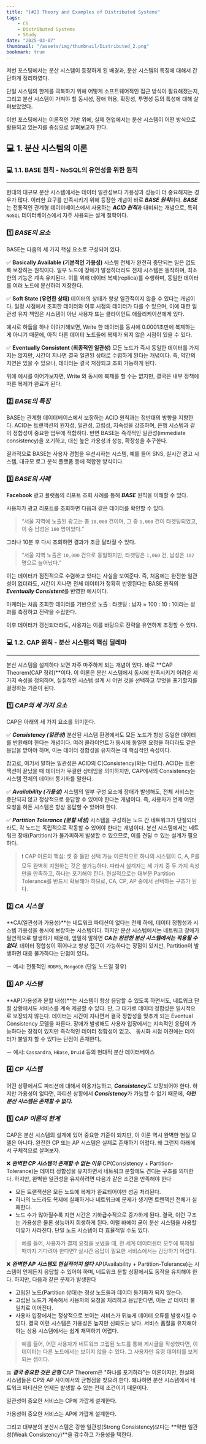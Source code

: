 ```yaml
---
title: "[#2] Theory and Examples of Distributed Systems"
tags:
    - CS
    - Distributed Systems
    - Study
date: "2025-03-07"
thumbnail: "/assets/img/thumbnail/Distributed_2.png"
bookmark: true
---
```


저번 포스팅에서는 분산 시스템이 등장하게 된 배경과, 분산 시스템의 특징에 대해서 간단하게 정리하였다.

단일 시스템의 한계를 극복하기 위해 어떻게 소프트웨어적인 접근 방식이 필요해졌는지, 그리고 분산 시스템이 가져야 할 동시성, 장애 허용, 확장성, 투명성 등의 특성에 대해 살펴보았었다.

이번 포스팅에서는 이론적인 기반 위에, 실제 현업에서는 분산 시스템이 어떤 방식으로 활용되고 있는지를 중심으로 살펴보고자 한다.


## 💻 1. 분산 시스템의 이론

### 💻 1.1. BASE 원칙 - NoSQL의 유연성을 위한 원칙
---
현대의 대규모 분산 시스템에서는 데이터 일관성보다 가용성과 성능이 더 중요해지는 경우가 많다. 이러한 요구를 만족시키기 위해 등장한 개념이 바로 ***BASE 원칙***이다. ***BASE***는 전통적인 관계형 데이터베이스에서 사용하는 ***ACID 원칙***과 대비되는 개념으로, 특히 `NoSQL` 데이터베이스에서 자주 사용되는 설계 철학이다.

### 1️⃣ ***BASE의 요소***
BASE는 다음의 세 가지 핵심 요소로 구성되어 있다.

✅ **Basically Available (기본적인 가용성)**
시스템 전체가 완전히 중단되는 일은 없도록 보장하는 원칙이다. 일부 노드에 장애가 발생하더라도 전체 시스템은 동작하며, 최소한의 기능은 계속 유지된다. 이를 위해 데이터 복제(replica)를 수행하며, 동일한 데이터를 여러 노드에 분산하여 저장한다.

✅ **Soft State (유연한 상태)**
데이터의 상태가 항상 일관적이지 않을 수 있다는 개념이다. 일정 시점에서 조회한 데이터와 이후 시점의 데이터가 다를 수 있으며, 이에 대한 일관성 유지 책임은 시스템이 아닌 사용자 또는 클라이언트 애플리케이션에게 있다.

예시로 하둡을 하나 이야기해보면, Write 한 데이터를 동시에 0.0001초만에 복제하는게 아니기 때문에, 아직 다른 데이터 노드들에 복제가 되지 않은 시점이 있을 수 있다.

✅ **Eventually Consistent (최종적인 일관성)**
모든 노드가 즉시 동일한 데이터를 가지지는 않지만, 시간이 지나면 결국 일관된 상태로 수렴하게 된다는 개념이다. 즉, 약간의 지연은 있을 수 있으나, 데이터는 결국 저장되고 조회 가능하게 된다.

위에 예시를 이어가보자면, Write 와 동시에 복제를 할 수는 없지만, 결국은 내부 정책에 따른 복제가 완료가 된다.


### 2️⃣ ***BASE의 특징***
BASE는 관계형 데이터베이스에서 보장하는 ACID 원칙과는 정반대의 방향을 지향한다.
ACID는 트랜잭션의 원자성, 일관성, 고립성, 지속성을 강조하며, 은행 시스템과 같이 정합성이 중요한 업무에 적합하다.
반면 BASE는 즉각적인 일관성(immediate consistency)을 포기하고, 대신 높은 가용성과 성능, 확장성을 추구한다.

결과적으로 BASE는 사용자 경험을 우선시하는 시스템, 예를 들어 SNS, 실시간 광고 시스템, 대규모 로그 분석 플랫폼 등에 적합한 방식이다.


### 3️⃣ ***BASE의 사례***
**Facebook** 광고 플랫폼의 리포트 조회 사례를 통해 ***BASE*** 원칙을 이해할 수 있다.

사용자가 광고 리포트를 조회하면 다음과 같은 데이터를 확인할 수 있다.

> “서울 지역에 노출된 광고는 총 `10,000` 건이며, 그 중 `1,000` 건이 타겟팅되었고, 이 중 남성은 `100` 명이었다.”

그러나 10분 후 다시 조회하면 결과가 조금 달라질 수 있다.

> “서울 지역 노출은 `10,000` 건으로 동일하지만, 타겟팅은 `1,060` 건, 남성은 `102` 명으로 늘어났다.”

이는 데이터가 점진적으로 수렴하고 있다는 사실을 보여준다. 즉, 처음에는 완전한 일관성이 없더라도, 시간이 지나면 전체 데이터가 정확히 반영된다는 BASE 원칙의 ***Eventually Consistent***를 반영한 예시이다.

마케터는 처음 조회한 데이터를 기반으로 노출 : 타겟팅 : 남자 = 100 : 10 : 1이라는 성과를 측정하고 전략을 수립한다.

이후 데이터가 갱신되더라도, 사용자는 이를 바탕으로 전략을 유연하게 조정할 수 있다.


### 💻 1.2. CAP 원칙 - 분산 시스템의 핵심 딜레마
---
분산 시스템을 설계하다 보면 자주 마주하게 되는 개념이 있다. 바로 **CAP Theorem(CAP 정리)**이다. 이 이론은 분산 시스템에서 동시에 만족시키기 어려운 세 가지 속성을 정의하며, 실질적인 시스템 설계 시 어떤 것을 선택하고 무엇을 포기할지를 결정하는 기준이 된다.

### 1️⃣ ***CAP의 세 가지 요소***
CAP은 아래의 세 가지 요소를 의미한다.

✅ ***Consistency (일관성)***
분산된 시스템 환경에서도 모든 노드가 항상 동일한 데이터를 반환해야 한다는 개념이다.
여러 클라이언트가 동시에 동일한 요청을 하더라도 같은 응답을 받아야 하며, 이는 데이터 정합성을 유지하는 데 핵심적인 속성이다.

참고로, 여기서 말하는 일관성은 ACID의 C(Consistency)와는 다르다. ACID는 트랜잭션이 끝났을 때 데이터가 무결한 상태임을 의미하지만, CAP에서의 Consistency는 시스템 전체의 데이터 동기화를 말한다.

✅ ***Availability (가용성)***
시스템의 일부 구성 요소에 장애가 발생해도, 전체 서비스는 중단되지 않고 정상적으로 응답할 수 있어야 한다는 개념이다.
즉, 사용자가 언제 어떤 요청을 하든 시스템은 항상 응답할 수 있어야 한다.

✅ ***Partition Tolerance (분할 내성)***
시스템을 구성하는 노드 간 네트워크가 단절되더라도, 각 노드는 독립적으로 작동할 수 있어야 한다는 개념이다.
분산 시스템에서는 네트워크 장애(Partition)가 불가피하게 발생할 수 있으므로, 이를 견딜 수 있는 설계가 필요하다.

> ❗ CAP 이론의 핵심: 셋 중 둘만 선택 가능
> 이론적으로 하나의 시스템이 C, A, P를 모두 완벽히 지원하는 것은 불가능하다.
> 따라서 설계자는 세 가지 중 두 가지 속성만을 만족하고, 하나는 포기해야 한다.
> 현실적으로는 대부분 Partition Tolerance를 반드시 확보해야 하므로, CA, CP, AP 중에서 선택하는 구조가 된다.


### 2️⃣ ***CA 시스템***
**CA(일관성과 가용성)**는 네트워크 파티션이 없다는 전제 하에, 데이터 정합성과 시스템 가용성을 동시에 보장하는 시스템이다.
하지만 분산 시스템에서는 네트워크 장애가 필연적으로 발생하기 때문에, 엄밀히 말하면 ***CA는 완전한 분산 시스템에서는 적용될 수 없다.***
데이터 정합성이 뛰어나고 항상 접근이 가능하다는 장점이 있지만, Partition이 발생하면 대응 불가하다는 단점이 있다。

－ 예시: 전통적인 `RDBMS`, `MongoDB` (단일 노드일 경우)


### 3️⃣ ***AP 시스템***
**AP(가용성과 분할 내성)**는 시스템이 항상 응답할 수 있도록 하면서도, 네트워크 단절 상황에서도 서비스를 계속 제공할 수 있다.
단, 그 대가로 데이터 정합성은 일시적으로 보장되지 않는다. 데이터는 시간이 지나면서 결국 정합성을 맞추게 되는 Eventual Consistency 모델을 따른다.
장애가 발생해도 사용자 입장에서는 지속적인 응답이 가능하다는 장점이 있지만 즉각적인 데이터 정합성이 없고、 동시화 시점 이전에는 데이터가 불일치 할 수 있다는 단점이 존재한다。

－ 예시: `Cassandra`, `HBase`, `Druid` 등의 현대적 분산 데이터베이스


### 4️⃣ ***CP 시스템***
어떤 상황에서도 파티션에 대해서 이용가능하고, ***Consistency***도 보장되어야 한다.
하지만 가용성이 없다면, 파티션 상황에서 ***Consistency***가 가능할 수 없기 때문에, ***이런 분산 시스템은 존재할 수 없다.***


### 5️⃣ ***CAP 이론의 한계***
CAP은 분산 시스템의 설계에 있어 중요한 기준이 되지만, 이 이론 역시 완벽한 현실 모델은 아니다.
완전한 CP 또는 AP 시스템은 실제로 존재하기 어렵다. 왜 그런지 아래에서 구체적으로 살펴보자.

❌ ***완벽한 CP 시스템이 존재할 수 없는 이유***
CP(Consistency + Partition-Tolerance)는 데이터 정합성을 유지하면서 네트워크 분할에도 견디는 구조를 의미한다.
하지만, 완벽한 일관성을 유지하려면 다음과 같은 조건을 만족해야 한다
 - 모든 트랜잭션은 모든 노드에 복제가 완료되어야만 성공 처리된다.
 - 하나의 노드라도 복제에 실패하거나 네트워크에 문제가 생기면 트랜잭션 전체가 실패한다.
 - 노드 수가 많아질수록 지연 시간은 기하급수적으로 증가하게 된다.
결국, 이런 구조는 가용성은 물론 성능까지 희생하게 된다.
이럴 바에야 굳이 분산 시스템을 사용할 이유가 사라진다. 단일 노드 시스템이 더 효율적일 수도 있다.

> 예를 들어, 사용자가 결제 요청을 보냈을 때, 전 세계 데이터센터 모두에 복제될 때까지 기다려야 한다면? 실시간 응답이 필요한 서비스에서는 감당하기 어렵다.

❌ ***완벽한 AP 시스템도 현실적이지 않다***
AP(Availability + Partition-Tolerance)는 시스템이 언제든지 응답할 수 있어야 하며, 네트워크 분할 상황에서도 동작을 유지해야 한다.
하지만, 다음과 같은 문제가 발생한다
 - 고립된 노드(Partition 상태)는 정상 노드들과 데이터 동기화가 되지 않는다.
 - 고립된 노드가 계속해서 사용자의 요청을 처리하고 응답한다면, 이는 곧 데이터 불일치로 이어진다.
 - 사용자 입장에서는 정상적으로 보이는 서비스가 뒤늦게 데이터 오류를 발생시킬 수 있다.
결국 이런 시스템은 가용성은 높지만 신뢰도는 낮다.
서비스 품질을 유지해야 하는 상용 시스템에서는 쉽게 채택하기 어렵다.

> 예를 들어, 어떤 사용자가 네트워크 고립된 노드를 통해 게시글을 작성했다면, 이 데이터는 다른 노드에서는 보이지 않을 수 있다. 그 사용자만 유령 데이터를 보게 되는 셈이다.

⚖️ ***결국 중요한 것은 균형***
CAP Theorem은 "하나를 포기하라"는 이론이지만, 현실의 시스템들은 CP와 AP 사이에서의 균형점을 찾으려 한다.
왜냐하면 분산 시스템에서 네트워크 파티션은 언제든 발생할 수 있는 전제 조건이기 때문이다.

일관성이 중요한 서비스는 CP에 가깝게 설계한다.

가용성이 중요한 서비스는 AP에 가깝게 설계한다.

그리고 대부분의 분산시스템은 강한 일관성(Strong Consistency)보다는 **약한 일관성(Weak Consistency)**을 감수하고 가용성을 택한다.


